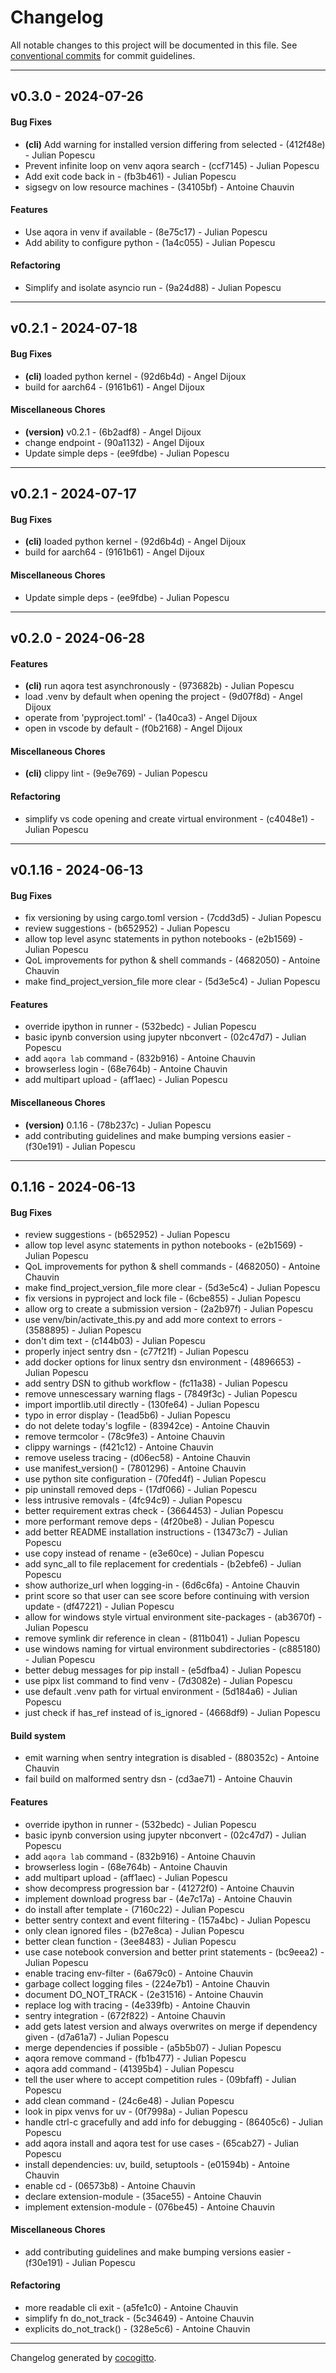 # Changelog
All notable changes to this project will be documented in this file. See [conventional commits](https://www.conventionalcommits.org/) for commit guidelines.

- - -
## v0.3.0 - 2024-07-26
#### Bug Fixes
- **(cli)** Add warning for installed version differing from selected - (412f48e) - Julian Popescu
- Prevent infinite loop on venv aqora search - (ccf7145) - Julian Popescu
- Add exit code back in - (fb3b461) - Julian Popescu
- sigsegv on low resource machines - (34105bf) - Antoine Chauvin
#### Features
- Use aqora in venv if available - (8e75c17) - Julian Popescu
- Add ability to configure python - (1a4c055) - Julian Popescu
#### Refactoring
- Simplify and isolate asyncio run - (9a24d88) - Julian Popescu

- - -

## v0.2.1 - 2024-07-18
#### Bug Fixes
- **(cli)** loaded python kernel - (92d6b4d) - Angel Dijoux
- build for aarch64 - (9161b61) - Angel Dijoux
#### Miscellaneous Chores
- **(version)** v0.2.1 - (6b2adf8) - Angel Dijoux
- change endpoint - (90a1132) - Angel Dijoux
- Update simple deps - (ee9fdbe) - Julian Popescu

- - -

## v0.2.1 - 2024-07-17
#### Bug Fixes
- **(cli)** loaded python kernel - (92d6b4d) - Angel Dijoux
- build for aarch64 - (9161b61) - Angel Dijoux
#### Miscellaneous Chores
- Update simple deps - (ee9fdbe) - Julian Popescu

- - -

## v0.2.0 - 2024-06-28
#### Features
- **(cli)** run aqora test asynchronously - (973682b) - Julian Popescu
- load .venv by default when opening the project - (9d07f8d) - Angel Dijoux
- operate from 'pyproject.toml' - (1a40ca3) - Angel Dijoux
- open in vscode by default - (f0b2168) - Angel Dijoux
#### Miscellaneous Chores
- **(cli)** clippy lint - (9e9e769) - Julian Popescu
#### Refactoring
- simplify vs code opening and create virtual environment - (c4048e1) - Julian Popescu

- - -

## v0.1.16 - 2024-06-13
#### Bug Fixes
- fix versioning by using cargo.toml version - (7cdd3d5) - Julian Popescu
- review suggestions - (b652952) - Julian Popescu
- allow top level async statements in python notebooks - (e2b1569) - Julian Popescu
- QoL improvements for python & shell commands - (4682050) - Antoine Chauvin
- make find_project_version_file more clear - (5d3e5c4) - Julian Popescu
#### Features
- override ipython in runner - (532bedc) - Julian Popescu
- basic ipynb conversion using jupyter nbconvert - (02c47d7) - Julian Popescu
- add `aqora lab` command - (832b916) - Antoine Chauvin
- browserless login - (68e764b) - Antoine Chauvin
- add multipart upload - (aff1aec) - Julian Popescu
#### Miscellaneous Chores
- **(version)** 0.1.16 - (78b237c) - Julian Popescu
- add contributing guidelines and make bumping versions easier - (f30e191) - Julian Popescu

- - -

## 0.1.16 - 2024-06-13
#### Bug Fixes
- review suggestions - (b652952) - Julian Popescu
- allow top level async statements in python notebooks - (e2b1569) - Julian Popescu
- QoL improvements for python & shell commands - (4682050) - Antoine Chauvin
- make find_project_version_file more clear - (5d3e5c4) - Julian Popescu
- fix versions in pyproject and lock file - (6cbe855) - Julian Popescu
- allow org to create a submission version - (2a2b97f) - Julian Popescu
- use venv/bin/activate_this.py and add more context to errors - (3588895) - Julian Popescu
- don't dim text - (c144b03) - Julian Popescu
- properly inject sentry dsn - (c77f21f) - Julian Popescu
- add docker options for linux sentry dsn environment - (4896653) - Julian Popescu
- add sentry DSN to github workflow - (fc11a38) - Julian Popescu
- remove unnescessary warning flags - (7849f3c) - Julian Popescu
- import importlib.util directly - (130fe64) - Julian Popescu
- typo in error display - (1ead5b6) - Julian Popescu
- do not delete today's logfile - (83942ce) - Antoine Chauvin
- remove termcolor - (78c9fe3) - Antoine Chauvin
- clippy warnings - (f421c12) - Antoine Chauvin
- remove useless tracing - (d06ec58) - Antoine Chauvin
- use manifest_version() - (7801296) - Antoine Chauvin
- use python site configuration - (70fed4f) - Julian Popescu
- pip uninstall removed deps - (17df066) - Julian Popescu
- less intrusive removals - (4fc94c9) - Julian Popescu
- better requirement extras check - (3664453) - Julian Popescu
- more performant remove deps - (4f20be8) - Julian Popescu
- add better README installation instructions - (13473c7) - Julian Popescu
- use copy instead of rename - (e3e60ce) - Julian Popescu
- add sync_all to file replacement for credentials - (b2ebfe6) - Julian Popescu
- show authorize_url when logging-in - (6d6c6fa) - Antoine Chauvin
- print score so that user can see score before continuing with version update - (df47221) - Julian Popescu
- allow for windows style virtual environment site-packages - (ab3670f) - Julian Popescu
- remove symlink dir reference in clean - (811b041) - Julian Popescu
- use windows naming for virtual environment subdirectories - (c885180) - Julian Popescu
- better debug messages for pip install - (e5dfba4) - Julian Popescu
- use pipx list command to find venv - (7d3082e) - Julian Popescu
- use default .venv path for virtual environment - (5d184a6) - Julian Popescu
- just check if has_ref instead of is_ignored - (4668df9) - Julian Popescu
#### Build system
- emit warning when sentry integration is disabled - (880352c) - Antoine Chauvin
- fail build on malformed sentry dsn - (cd3ae71) - Antoine Chauvin
#### Features
- override ipython in runner - (532bedc) - Julian Popescu
- basic ipynb conversion using jupyter nbconvert - (02c47d7) - Julian Popescu
- add `aqora lab` command - (832b916) - Antoine Chauvin
- browserless login - (68e764b) - Antoine Chauvin
- add multipart upload - (aff1aec) - Julian Popescu
- show decompress progression bar - (41272f0) - Antoine Chauvin
- implement download progress bar - (4e7c17a) - Antoine Chauvin
- do install after template - (7160c22) - Julian Popescu
- better sentry context and event filtering - (157a4bc) - Julian Popescu
- only clean ignored files - (b27e8ca) - Julian Popescu
- better clean function - (3ee8483) - Julian Popescu
- use case notebook conversion and better print statements - (bc9eea2) - Julian Popescu
- enable tracing env-filter - (6a679c0) - Antoine Chauvin
- garbage collect logging files - (224e7b1) - Antoine Chauvin
- document DO_NOT_TRACK - (2e31516) - Antoine Chauvin
- replace log with tracing - (4e339fb) - Antoine Chauvin
- sentry integration - (672f822) - Antoine Chauvin
- add gets latest version and always overwrites on merge if dependency given - (d7a61a7) - Julian Popescu
- merge dependencies if possible - (a5b5b07) - Julian Popescu
- aqora remove command - (fb1b477) - Julian Popescu
- aqora add command - (41395b4) - Julian Popescu
- tell the user where to accept competition rules - (09bfaff) - Julian Popescu
- add clean command - (24c6e48) - Julian Popescu
- look in pipx venvs for uv - (0f7998a) - Julian Popescu
- handle ctrl-c gracefully and add info for debugging - (86405c6) - Julian Popescu
- add aqora install and aqora test for use cases - (65cab27) - Julian Popescu
- install dependencies: uv, build, setuptools - (e01594b) - Antoine Chauvin
- enable cd - (06573b8) - Antoine Chauvin
- declare extension-module - (35ace55) - Antoine Chauvin
- implement extension-module - (076be45) - Antoine Chauvin
#### Miscellaneous Chores
- add contributing guidelines and make bumping versions easier - (f30e191) - Julian Popescu
#### Refactoring
- more readable cli exit - (a5fe1c0) - Antoine Chauvin
- simplify fn do_not_track - (5c34649) - Antoine Chauvin
- explicits do_not_track() - (328e5c6) - Antoine Chauvin

- - -

Changelog generated by [cocogitto](https://github.com/cocogitto/cocogitto).